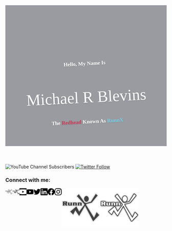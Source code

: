 <link rel="stylesheet" href="https://fonts.googleapis.com/css?family=Raleway:100,200,300,400,500,600,700,800,900|Roboto+Mono:100,400|Caveat" />
<header id="headerDiv" style="background-image: url(https://runnx.com/img/header/MichaelRBlevins2.webp);align-self: flex-start; background-position: 50% 32%; height: auto !important; display: table;
    text-align: center; width: 100%; color: #fff;
    text-shadow: 0 1px 3px rgb(0 0 0 / 20%);
    overflow: hidden; position: relative;
    background-repeat: no-repeat; background-size: cover; opacity: .8;">
    <div style="background: rgba(7, 9, 21, 0.5); width: 100%; height: 100%; display: table-cell;
    vertical-align: middle;
    padding: 150px 0 50px;
    width: 100%;
    position: relative;
    z-index: 1;">
        <div style="font-family: 'Caveat'; font-weight: normal !important; text-transform: capitalize; letter-spacing: 0; margin: 0 0 15px; transform: rotate(-3deg) !important; -moz-transform: rotate(-3deg) !important; -webkit-transform: rotate(-3deg) !important; text-align: center;">
            <h3>Hello, my name is</h3>
            <h2 style="font-size: 50px; line-height: 50px; font-weight: normal;">Michael R Blevins</h2>
            <h3>the <span style="color: #c60c30;">redhead</span> known as <span style="color: #57cae9;">RunnX</span></h3>
        </div>
    </div>
    <br />
</header>

![YouTube Channel Subscribers](https://img.shields.io/youtube/channel/subscribers/UCBa5BnIBBO12iopcb3A_rmA?logo=youtube&style=for-the-badge)
[![Twitter Follow](https://img.shields.io/twitter/follow/runnx?color=1DA1F2&logo=twitter&style=for-the-badge)](https://twitter.com/intent/follow?original_referer=https%3A%2F%2Fgithub.com%2Frunnx&screen_name=runnx)

### Connect with me:

<a href="https://runnx.com/#gh-light-mode-only">![GitHub-Mark-Light](https://raw.githubusercontent.com/RunnX/runnx/main/img/logodark.png#gh-light-mode-only)</a><a href="https://runnx.com/#gh-dark-mode-only">![GitHub-Mark-Dark](https://raw.githubusercontent.com/RunnX/runnx/main/img/logo.png#gh-dark-mode-only)</a>
[<img align="left" alt="runnx.com" width="22px" src="https://raw.githubusercontent.com/RunnX/runnx/main/img/logo.png#gh-dark-mode-only" /><img align="left" alt="runnx.com" width="22px" src="https://raw.githubusercontent.com/RunnX/runnx/main/img/logodark.png#gh-light-mode-only" />][website]
[<img align="left" alt="RunnX | YouTube" width="22px" src="icons/youtube.svg#gh-light-mode-only" style="filter: invert(1)" />][youtube]
[<img align="left" alt="RunnX | YouTube" width="22px" src="icons/youtube.svg#gh-dark-mode-only"/>][youtube]
[<img align="left" alt="RunnX | Twitter" width="22px" src="icons/twitter.svg#gh-light-mode-only" />][twitter]
[<img align="left" alt="RunnX | LinkedIn" width="22px" src="icons/linkedin.svg#gh-light-mode-only" />][linkedin]
[<img align="left" alt="RunnX | Facebook" width="22px" src="icons/facebook.svg#gh-light-mode-only" />][facebook]
[<img align="left" alt="RunnX | Instagram" width="22px" src="icons/instagram.svg#gh-light-mode-only" />][instagram]

<br />


[website]: https://runnx.com
[youtube]: https://youtube.com/runnx
[twitter]: https://twitter.com/runnx
[linkedin]: https://linkedin.com/in/runnx
[facebook]: https://facebook.com/theredheadknownasrunnx
[instagram]: https://instagram.com/mrbrunnx
[quickhitsplaylist]:  https://www.youtube.com/playlist?list=PLLiDx9rLkZYMo9RU1TzsqusxDjLxqsUPM
[azuredevopsplaylist]: https://www.youtube.com/playlist?list=PLLiDx9rLkZYM46jBPjb1MUKzoujitvLF1
[reducingfrictionplaylist]: https://www.youtube.com/playlist?list=PLLiDx9rLkZYOxVWaJR7r1SuaeqGAPh8sC